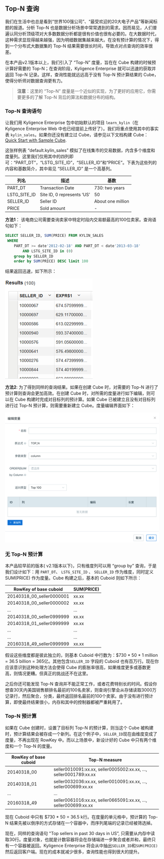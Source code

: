## Top-N 查询

我们在生活中也总是看到“世界100强公司”、“最受欢迎的20大电子产品”等新闻标题的报道。分析 Top-N 也是数据分析场景中常常遇到的需求。因而易见，人们普遍认同分析顶级项对大多数数据分析都是很有价值也很有必要的。在大数据时代，这种需求显现得越来越强，因为明细数据集越来越大。在没有预计算的情况下，得到一个分布式大数据集的 Top-N 结果需要很长时间，导致点对点查询的效率很差。

在本产品v2.1版本以上，我们引入了 “Top-N” 度量，旨在在 Cube 构建的时候预计算好需要的 Top-N；在查询阶段，Kyligence Enterprise 就可以迅速的获取并返回 Top-N 记录。这样，查询性能就远远高于没有 Top-N 预计算结果的 Cube，使得分析师对数据查询更有力。

> **注意**：这里的 “Top-N” 度量是一个近似的实现，为了更好的应用它，你需要更多的了解 Top-N 背后的算法和数据分布的结构。



### Top-N 查询语句

让我们用 Kyligence Enterprise 包中初始默认的项目 `learn_kylin`（在 Kyligence Enterprise Web 中也已经提前上传好了）。我们将重点使用其中的事实表 `kylin_sales`。如果你还没有建立过 Cube，请参见以下文档构建 Cube： [Quick Start with Sample Cube](https://kylin.apache.org/docs15/tutorial/kylin_sample.html).

这张样例表 “default.kylin_sales” 模拟了在线集市的交易数据，内含多个维度和度量列。这里我们仅用其中的四列即可：“PART_DT”，“LSTG_SITE_ID”，“SELLER_ID”和“PRICE”。下表为这些列的内容和基数简介，其中易见 “SELLER_ID” 是一个高基列。

| 列名         | 描述                       | 基数              |
| ------------ | -------------------------- | ----------------- |
| PART_DT      | Transaction Date           | 730: two years    |
| LSTG_SITE_ID | Site ID, 0 represents ‘US’ | 50                |
| SELLER_ID    | Seller ID                  | About one million |
| PRICE        | Sold amount                | -                 |

**方法1**： 该电商公司需要查询卖家中特定时段内交易额最高的100位卖家。查询语句如下：

```sql
SELECT SELLER_ID, SUM(PRICE) FROM KYLIN_SALES
 WHERE 
	PART_DT >= date'2012-02-18' AND PART_DT < date'2013-03-18' 
		AND LSTG_SITE_ID in (0) 
	group by SELLER_ID 
	order by SUM(PRICE) DESC limit 100
```

结果返回迅速，如下所示：

 ![](../images/topN_1.png)

**方法2**: 为了得到同样的查询结果。如果在创建 Cube 时，对需要的 Top-N 进行了预计算则查询会更加高效。在创建 Cube 时，对所需的度量进行如下编辑，则可以在 Cube 构建时完成对目标列的预计算。如果 Cube 已被建立且没有对目标列进行过 Top-N 预计算，则需要重新建立 Cube。度量编辑界面如下：

![](../images/topN_cn_measure_edit.png)



### 无 Top-N 预计算

本产品较早前的版本( v2.1版本以下)，只有维度列可以用 “group by” 查询，于是我们设计如下：用 `PART_DT`、 `LSTG_SITE_ID` 、 `SELLER_ID` 作为维度，同时定义 SUM(PRICE) 作为度量。Cube 构建之后，基本的 Cuboid 则如下所示：

| RowKey of base cuboid     | SUM(PRICE) |
| ------------------------- | ---------- |
| 20140318_00_seller0000001 | xx.xx      |
| 20140318_00_seller0000002 | xx.xx      |
| …                         | …          |
| 20140318_00_seller0999999 | xx.xx      |
| 20140318_01_seller0999999 | xx.xx      |
| …                         | …          |
| …                         | …          |
| 20160318_49_seller0999999 | xx.xx      |

假设这些维度都是彼此独立的，则基本 Cuboid 中行数为：$730 \* 50 \* 1 million = 36.5 billion = 365亿。其他包含`SELLER_ID` 字段的 Cuboid 也有百万行。现在你应该意识到这种处理方法会使得 Cube 的膨胀率很高，如果维度更多或基数更高，则情况更糟。但真正的挑战还不在这里。

之后你还可能发现 Top-N 查询并不能正常工作，或者花费特别长的时间。假设你想查30天内美国销售额排名最前的100名卖家，则查询引擎会从存储读取3000万记录行，然后聚合，分类，最终返回排名最前的100个卖家。由于没有进行预计算，即使最终结果很小，内存和其中的控制器都被严重耗用了。



### Top-N 预计算

如果在 Cube 创建时，设置了目标列 Top-N 的预计算，则当这个 Cube 被构建时，预计算结果会被存成一个新列。在这个例子中，`SELLER_ID`现在由维度变成了度量，不再出现在 RowKey 中。而以上场景中，新设计好的 Cube 中只有两个维度和一个 Top-N 的度量。

| RowKey of base cuboid | Top-N measure                            |
| --------------------- | ---------------------------------------- |
| 20140318_00           | seller0010091:xx.xx, seller0005002:xx.xx, …, seller0001789:xx.xx |
| 20140318_01           | seller0032036:xx.xx, seller0010091:xx.xx, …, seller000699:xx.xx |
| …                     | …                                        |
| 20160318_49           | seller0061016:xx.xx, seller0665091:xx.xx, …, seller000699:xx.xx |

现在 Cuboid 中只有 $730 * 50 = 36.5 k行。在度量的单元格中，预计算的 Top-N 结果先被以倒序的方式存储在一个容器中，而序列尾端的记录已经被筛选掉。

现在，同样的查询语句 "Top sellers in past 30 days in US”, 只需要从内存中读取30行。度量对象，也就是计数容器将会在存储端进一步聚合或者并和，最终只有一个容器被返回。Kyligence Enterprise 将会从中抽出`SELLER_ID`和`SUM(PRICE)`然后返回客户端。现在的成本就减少很多，查询性能也得到很大的提升。

